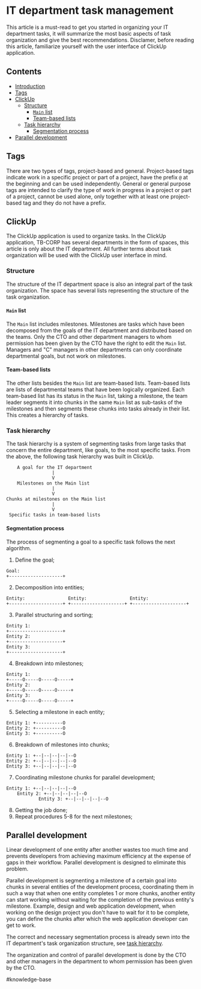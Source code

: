 # IT department task management
This article is a must-read to get you started in organizing your IT department tasks, it will summarize the most basic aspects of task organization and give the best recommendations. Disclamer, before reading this article, familiarize yourself with the user interface of ClickUp application.

## Contents
- [Introduction](#it-department-task-management)
- [Tags](#tags)
- [ClickUp](#clickup)
    - [Structure](#structure)
        - [`Main` list](#main-list)
        - [Team-based lists](#team-based-lists)
    - [Task hierarchy](#task-hierarchy)
        - [Segmentation process](#segmentation-process)
- [Parallel development](#parallel-development)

## Tags
There are two types of tags, project-based and general. Project-based tags indicate work in a specific project or part of a project, have the prefix `@` at the beginning and can be used independently. General or general purpose tags are intended to clarify the type of work in progress in a project or part of a project, cannot be used alone, only together with at least one project-based tag and they do not have a prefix.

## ClickUp
The ClickUp application is used to organize tasks. In the ClickUp application, TB-CORP has several departments in the form of spaces, this article is only about the IT department. All further terms about task organization will be used with the ClickUp user interface in mind.

### Structure
The structure of the IT department space is also an integral part of the task organization. The space has several lists representing the structure of the task organization.

#### `Main` list
The `Main` list includes milestones. Milestones are tasks which have been decomposed from the goals of the IT department and distributed based on the teams. Only the CTO and other department managers to whom permission has been given by the CTO have the right to edit the `Main` list. Managers and "C" managers in other departments can only coordinate departmental goals, but not work on milestones.

#### Team-based lists
The other lists besides the `Main` list are team-based lists. Team-based lists are lists of departmental teams that have been logically organized. Each team-based list has its status in the `Main` list, taking a milestone, the team leader segments it into chunks in the same `Main` list as sub-tasks of the milestones and then segments these chunks into tasks already in their list. This creates a hierarchy of tasks.

### Task hierarchy
The task hierarchy is a system of segmenting tasks from large tasks that concern the entire department, like goals, to the most specific tasks. From the above, the following task hierarchy was built in ClickUp.
```
    A goal for the IT department
                 |
                 V
    Milestones on the Main list
                 |
                 V
Chunks at milestones on the Main list
                 |
                 V
 Specific tasks in team-based lists
```
#### Segmentation process
The process of segmenting a goal to a specific task follows the next algorithm.
1. Define the goal;
```
Goal:
+--------------------+
```
2. Decomposition into entities;
```
Entity:                Entity:                Entity:              
+--------------------+ +--------------------+ +--------------------+
```
3. Parallel structuring and sorting;
```
Entity 1:
+--------------------+
Entity 2:
+--------------------+
Entity 3:
+--------------------+
```
4. Breakdown into milestones;
```
Entity 1:
+-----O-----O-----O-----+
Entity 2:
+-----O-----O-----O-----+
Entity 3:
+-----O-----O-----O-----+
```
5. Selecting a milestone in each entity;
```
Entity 1: +----------O
Entity 2: +----------O
Entity 3: +----------O
```
6. Breakdown of milestones into chunks;
```
Entity 1: +--|--|--|--|--O
Entity 2: +--|--|--|--|--O
Entity 3: +--|--|--|--|--O
```
7. Coordinating milestone chunks for parallel development;
```
Entity 1: +--|--|--|--|--O
    Entity 2: +--|--|--|--|--O
            Entity 3: +--|--|--|--|--O
```
8. Getting the job done;
9. Repeat procedures 5-8 for the next milestones;

## Parallel development
Linear development of one entity after another wastes too much time and prevents developers from achieving maximum efficiency at the expense of gaps in their workflow. Parallel development is designed to eliminate this problem.

Parallel development is segmenting a milestone of a certain goal into chunks in several entities of the development process, coordinating them in such a way that when one entity completes 1 or more chunks, another entity can start working without waiting for the completion of the previous entity's milestone. Example, design and web application development, when working on the design project you don't have to wait for it to be complete, you can define the chunks after which the web application developer can get to work.

The correct and necessary segmentation process is already sewn into the IT department's task organization structure, see [task hierarchy](#task-hierarchy).

The organization and control of parallel development is done by the CTO and other managers in the department to whom permission has been given by the CTO.

#knowledge-base